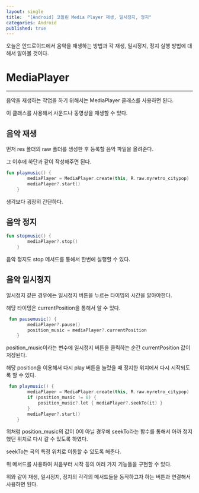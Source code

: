 ```yaml
---
layout: single
title:  "[Android] 코틀린 Media Player 재생, 일시정지, 정지"
categories: Android
published: true
---
```


오늘은 안드로이드에서 음악을 재생하는 방법과 각 재생, 일시정지, 정지 실행 방법에 대해서 알아볼 것이다.

# MediaPlayer

---

음악을 재생하는 작업을 하기 위해서는 MediaPlayer 클래스를 사용하면 된다.

이 클래스를 사용해서 사운드나 동영상을 재생할 수 있다.

## 음악 재생

먼저 res 폴더의 raw 폴더를 생성한 후 등록할 음악 파일을 올려준다.

그 이후에 하단과 같이 작성해주면 된다.

```kotlin
fun playmusic() {
        mediaPlayer = MediaPlayer.create(this, R.raw.myretro_citypop)
        mediaPlayer?.start()
    }
```

생각보다 굉장히 간단하다. 


## 음악 정지

```kotlin
fun stopmusic() {
        mediaPlayer?.stop()
    }
```

음악 정지도  stop 메서드를 통해서 한번에 실행할 수 있다.


## 음악 일시정지

일시정지 같은 경우에는 일시정지 버튼을 누르는 타이밍의 시간을 알아야한다.

해당 타이밍은 currentPosition을 통해서 알 수 있다.

```kotlin
 fun pausemusic() {
        mediaPlayer?.pause()
        position_music = mediaPlayer?.currentPosition
    }
```

position_music이라는 변수에 일시정지 버튼을 클릭하는 순간 currentPosition 값이 저장된다.

해당 position을 이용해서 다시 play 버튼을 눌렀을 때 정지한 위치에서 다시 시작되도록 할 수 있다.


```kotlin
 fun playmusic() {
        mediaPlayer = MediaPlayer.create(this, R.raw.myretro_citypop)
        if (position_music != 0) {
            position_music?.let { mediaPlayer?.seekTo(it) }
        }
        mediaPlayer?.start()
    }
```

위처럼 position_music의 값이 0이 아닐 경우에 seekTo라는 함수를 통해서 아까 정지했던 위치로 다시 갈 수 있도록 하였다.

seekTo는 곡의 특정 위치로 이동할 수 있도록 해준다.

위 메서드를 사용하여 처음부터 시작 등의 여러 가지 기능들을 구현할 수 있다.


위와 같이 재생, 일시정지, 정지의 각각의 메서드들을 동작하고자 하는 버튼과 연결해서 사용하면 된다.

